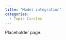 ```yaml
---
title: "Model integration"
categories:
  - Topic Circles
---
```


<PagesInCategory category="Model Integration" />

Placeholder page.


